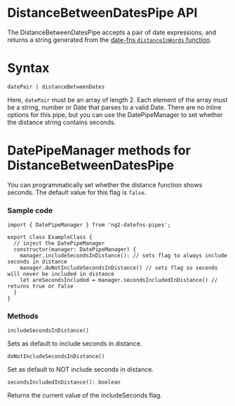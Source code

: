 # DistanceBetweenDatesPipe API

The DistanceBetweenDatesPipe accepts a pair of date expressions, and returns a string generated from the [date-fns ```distanceInWords``` function](https://date-fns.org/v1.29.0/docs/distanceInWords).

# Syntax

```datePair | distanceBetweenDates```

Here, ```datePair``` must be an array of length 2. Each element of the array must be a string, number or Date that parses to a valid Date. There are no inline options for this pipe, but you can use the DatePipeManager to set whether the distance string contains seconds.

# DatePipeManager methods for DistanceBetweenDatesPipe

You can programmatically set whether the distance function shows seconds. The default value for this flag is ```false```.

### Sample code
```
import { DatePipeManager } from 'ng2-datefns-pipes';

export class ExampleClass {
  // inject the DatePipeManager
  constructor(manager: DatePipeManager) {
    manager.includeSecondsInDistance(); // sets flag to always include seconds in distance
    manager.doNotIncludeSecondsInDistance() // sets flag so seconds will never be included in distance
    let areSecondsIncluded = manager.secondsIncludedInDistance() // returns true or false
  }
}
```

### Methods

```includeSecondsInDistance()```

Sets as default to include seconds in distance.

```doNotIncludeSecondsInDistance()```

Set as default to NOT include seconds in distance.

```secondsIncludedInDistance(): boolean```

Returns the current value of the includeSeconds flag.
